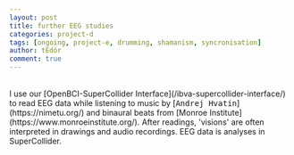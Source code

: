 ```yaml
---
layout: post
title: further EEG studies
categories: project-d
tags: [ongoing, project-e, drumming, shamanism, syncronisation]
author: tEdör
comment: true
---
```

<br>
I use our [OpenBCI-SuperCollider Interface](/ibva-supercollider-interface/) to read EEG data while listening to music by [<kbd>Andrej Hvatin</kbd>](https://nimetu.org/) and binaural beats from [Monroe Institute](https://www.monroeinstitute.org/). After readings, 'visions' are often interpreted in drawings and audio recordings. EEG data is analyses in SuperCollider.
